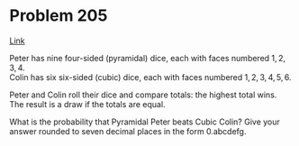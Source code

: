 # Problem 205

[Link](https://projecteuler.net/problem=205)

Peter has nine four-sided (pyramidal) dice, each with faces numbered $1, 2, 3, 4$.  
Colin has six six-sided (cubic) dice, each with faces numbered $1, 2, 3, 4, 5, 6$.

Peter and Colin roll their dice and compare totals: the highest total wins. The result is a draw if the totals are equal.

What is the probability that Pyramidal Peter beats Cubic Colin? Give your answer rounded to seven decimal places in the form 0.abcdefg.
